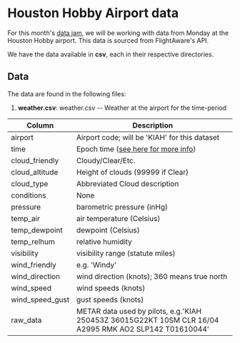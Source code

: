 # Houston Hobby Airport data

For this month's [data jam](https://www.meetup.com/Houston-Data-Visualization-Meetup/events/237127703/), we will be working with data from Monday at the Houston Hobby airport.  This data is sourced from FlightAware's API.

We have the data available in **csv**, each in their respective directories.

## Data

The data are found in the following files:

1. **weather.csv**: weather.csv -- Weather at the airport for the time-period

  |Column|Description|
|----|----------|
|airport| Airport code; will be 'KIAH' for this dataset|
|time| Epoch time ([see here for more info](https://en.wikipedia.org/wiki/Unix_time))|
|cloud_friendly| Cloudy/Clear/Etc.|
|cloud_altitude| Height of clouds (99999 if Clear)|
|cloud_type| Abbreviated Cloud description|
|conditions| None|
|pressure| barometric pressure (inHg)|
|temp_air| air temperature (Celsius)|
|temp_dewpoint| dewpoint (Celsius)|
|temp_relhum| relative humidity|
|visibility| visibility range (statute miles)|
|wind_friendly| e.g. 'Windy'|
|wind_direction| wind direction (knots); 360 means true north|
|wind_speed| wind speeds (knots)|
|wind_speed_gust| gust speeds (knots)|
|raw_data| METAR data used by pilots, e.g.'KIAH 250453Z 36015G22KT 10SM CLR 16/04 A2995 RMK AO2 SLP142 T01610044'

